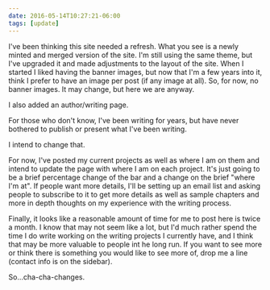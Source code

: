 ```yaml
---
date: 2016-05-14T10:27:21-06:00
tags: [update]
---
```

I've been thinking this site needed a refresh. What you see is a newly minted and merged version of the site. I'm still using the same theme, but I've upgraded it and made adjustments to the layout of the site. When I started I liked having the banner images, but now that I'm a few years into it, think I prefer to have an image per post (if any image at all). So, for now, no banner images. It may change, but here we are anyway.

I also added an author/writing page.

For those who don't know, I've been writing for years, but have never bothered to publish or present what I've been writing.

I intend to change that.

For now, I've posted my current projects as well as where I am on them and intend to update the page with where I am on each project. It's just going to be a brief percentage change of the bar and a change on the brief "where I'm at". If people want more details, I'll be setting up an email list and asking people to subscribe to it to get more details as well as sample chapters and more in depth thoughts on my experience with the writing process.

Finally, it looks like a reasonable amount of time for me to post here is twice a month. I know that may not seem like a lot, but I'd much rather spend the time I do write working on the writing projects I currently have, and I think that may be more valuable to people int he long run. If you want to see more or think there is something you would like to see more of, drop me a line (contact info is on the sidebar).

So...cha-cha-changes.
